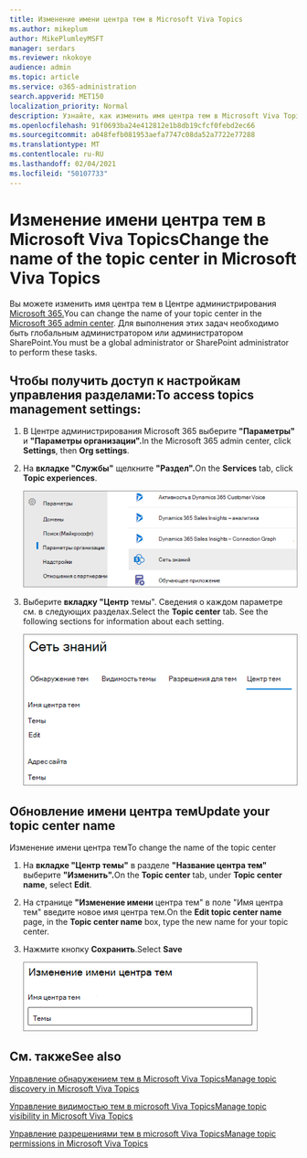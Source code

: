 ```yaml
---
title: Изменение имени центра тем в Microsoft Viva Topics
ms.author: mikeplum
author: MikePlumleyMSFT
manager: serdars
ms.reviewer: nkokoye
audience: admin
ms.topic: article
ms.service: o365-administration
search.appverid: MET150
localization_priority: Normal
description: Узнайте, как изменить имя центра тем в Microsoft Viva Topics.
ms.openlocfilehash: 91f0693ba24e412812e1b8db19cfcf0febd2ec66
ms.sourcegitcommit: a048fefb081953aefa7747c08da52a7722e77288
ms.translationtype: MT
ms.contentlocale: ru-RU
ms.lasthandoff: 02/04/2021
ms.locfileid: "50107733"
---
```

# <a name="change-the-name-of-the-topic-center-in-microsoft-viva-topics"></a><span data-ttu-id="6ac19-103">Изменение имени центра тем в Microsoft Viva Topics</span><span class="sxs-lookup"><span data-stu-id="6ac19-103">Change the name of the topic center in Microsoft Viva Topics</span></span>

<span data-ttu-id="6ac19-104">Вы можете изменить имя центра тем в Центре администрирования [Microsoft 365.](https://admin.microsoft.com)</span><span class="sxs-lookup"><span data-stu-id="6ac19-104">You can change the name of your topic center in the [Microsoft 365 admin center](https://admin.microsoft.com).</span></span> <span data-ttu-id="6ac19-105">Для выполнения этих задач необходимо быть глобальным администратором или администратором SharePoint.</span><span class="sxs-lookup"><span data-stu-id="6ac19-105">You must be a global administrator or SharePoint administrator to perform these tasks.</span></span>

## <a name="to-access-topics-management-settings"></a><span data-ttu-id="6ac19-106">Чтобы получить доступ к настройкам управления разделами:</span><span class="sxs-lookup"><span data-stu-id="6ac19-106">To access topics management settings:</span></span>

1. <span data-ttu-id="6ac19-107">В Центре администрирования Microsoft 365 выберите **"Параметры"** и **"Параметры организации".**</span><span class="sxs-lookup"><span data-stu-id="6ac19-107">In the Microsoft 365 admin center, click **Settings**, then **Org settings**.</span></span>
2. <span data-ttu-id="6ac19-108">На **вкладке "Службы"** щелкните **"Раздел".**</span><span class="sxs-lookup"><span data-stu-id="6ac19-108">On the **Services** tab, click **Topic experiences**.</span></span>

    ![Подключение людей к знаниям](../media/admin-org-knowledge-options-completed.png) 

3. <span data-ttu-id="6ac19-110">Выберите **вкладку "Центр** темы". Сведения о каждом параметре см. в следующих разделах.</span><span class="sxs-lookup"><span data-stu-id="6ac19-110">Select the **Topic center** tab. See the following sections for information about each setting.</span></span>

    ![knowledge-network-settings](../media/knowledge-network-settings-topic-center.png) 

##  <a name="update-your-topic-center-name"></a><span data-ttu-id="6ac19-112">Обновление имени центра тем</span><span class="sxs-lookup"><span data-stu-id="6ac19-112">Update your topic center name</span></span>

<span data-ttu-id="6ac19-113">Изменение имени центра тем</span><span class="sxs-lookup"><span data-stu-id="6ac19-113">To change the name of the topic center</span></span>

1. <span data-ttu-id="6ac19-114">На **вкладке "Центр темы"** в разделе **"Название центра тем"** выберите **"Изменить".**</span><span class="sxs-lookup"><span data-stu-id="6ac19-114">On the **Topic center** tab, under **Topic center name**, select **Edit**.</span></span>
2. <span data-ttu-id="6ac19-115">На странице **"Изменение имени** центра  тем" в поле "Имя центра тем" введите новое имя центра тем.</span><span class="sxs-lookup"><span data-stu-id="6ac19-115">On the **Edit topic center name** page, in the **Topic center name** box, type the new name for your topic center.</span></span>
3. <span data-ttu-id="6ac19-116">Нажмите кнопку **Сохранить**.</span><span class="sxs-lookup"><span data-stu-id="6ac19-116">Select **Save**</span></span>

    ![Изменение имени центра тем](../media/manage-topic-center-name.png)  

## <a name="see-also"></a><span data-ttu-id="6ac19-118">См. также</span><span class="sxs-lookup"><span data-stu-id="6ac19-118">See also</span></span>

[<span data-ttu-id="6ac19-119">Управление обнаружением тем в Microsoft Viva Topics</span><span class="sxs-lookup"><span data-stu-id="6ac19-119">Manage topic discovery in Microsoft Viva Topics</span></span>](topic-experiences-discovery.md)

[<span data-ttu-id="6ac19-120">Управление видимостью тем в microsoft Viva Topics</span><span class="sxs-lookup"><span data-stu-id="6ac19-120">Manage topic visibility in Microsoft Viva Topics</span></span>](topic-experiences-knowledge-rules.md)

[<span data-ttu-id="6ac19-121">Управление разрешениями тем в microsoft Viva Topics</span><span class="sxs-lookup"><span data-stu-id="6ac19-121">Manage topic permissions in Microsoft Viva Topics</span></span>](topic-experiences-user-permissions.md)
